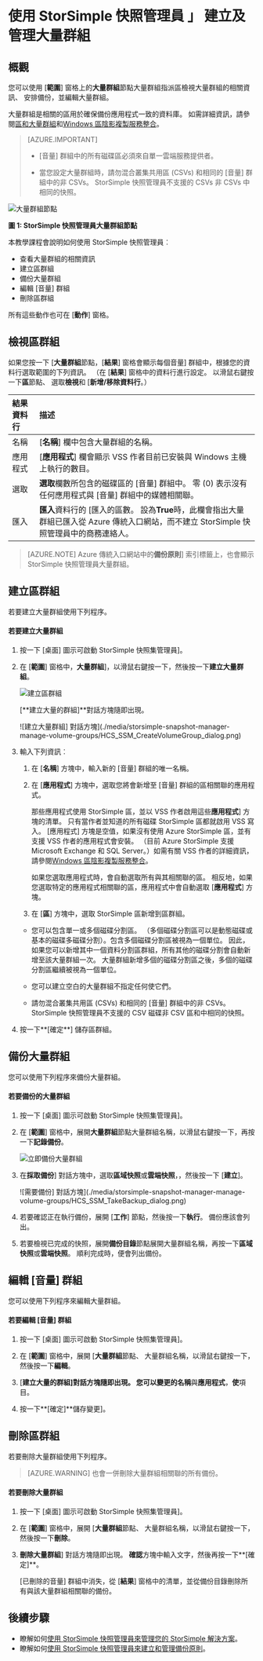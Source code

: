 <properties 
   pageTitle="StorSimple 快照管理員大量群組 |Microsoft Azure"
   description="說明如何使用 StorSimple 快照管理員 MMC 嵌入式管理單元建立及管理大量群組。"
   services="storsimple"
   documentationCenter="NA"
   authors="SharS"
   manager="carmonm"
   editor="" />
<tags 
   ms.service="storsimple"
   ms.devlang="NA"
   ms.topic="article"
   ms.tgt_pltfrm="NA"
   ms.workload="TBD"
   ms.date="04/18/2016"
   ms.author="v-sharos" />

# <a name="use-storsimple-snapshot-manager-to-create-and-manage-volume-groups"></a>使用 StorSimple 快照管理員 」 建立及管理大量群組

## <a name="overview"></a>概觀

您可以使用 [**範圍**] 窗格上的**大量群組**節點大量群組指派區檢視大量群組的相關資訊、 安排備份，並編輯大量群組。 

大量群組是相關的區用於確保備份應用程式一致的資料庫。 如需詳細資訊，請參閱[區和大量群組](storsimple-what-is-snapshot-manager.md#volumes-and-volume-groups)和[Windows 區陰影複製服務整合](storsimple-what-is-snapshot-manager.md#integration-with-windows-volume-shadow-copy-service)。

>[AZURE.IMPORTANT] 
>
> * [音量] 群組中的所有磁碟區必須來自單一雲端服務提供者。
> 
> * 當您設定大量群組時，請勿混合叢集共用區 (CSVs) 和相同的 [音量] 群組中的非 CSVs。 StorSimple 快照管理員不支援的 CSVs 非 CSVs 中相同的快照。
 
![大量群組節點](./media/storsimple-snapshot-manager-manage-volume-groups/HCS_SSM_Volume_groups.png)

**圖 1: StorSimple 快照管理員大量群組節點** 

本教學課程會說明如何使用 StorSimple 快照管理員︰

- 查看大量群組的相關資訊 
- 建立區群組
- 備份大量群組
- 編輯 [音量] 群組
- 刪除區群組

所有這些動作也可在 [**動作**] 窗格。
 
## <a name="view-volume-groups"></a>檢視區群組

如果您按一下 [**大量群組**節點，[**結果**] 窗格會顯示每個音量] 群組中，根據您的資料行選取範圍的下列資訊。 （在 [**結果**] 窗格中的資料行進行設定。 以滑鼠右鍵按一下**區**節點、 選取**檢視**和 [**新增/移除資料行**。）

結果資料行 | 描述 
:--------------|:------------ 
名稱           | [**名稱**] 欄中包含大量群組的名稱。
應用程式    | [**應用程式**] 欄會顯示 VSS 作者目前已安裝與 Windows 主機上執行的數目。
選取       | **選取**欄數所包含的磁碟區的 [音量] 群組中。 零 (0) 表示沒有任何應用程式與 [音量] 群組中的媒體相關聯。
匯入       | **匯入**資料行的 [匯入的區數。 設為**True**時，此欄會指出大量群組已匯入從 Azure 傳統入口網站，而不建立 StorSimple 快照管理員中的商務連絡人。
 
>[AZURE.NOTE] Azure 傳統入口網站中的**備份原則**] 索引標籤上，也會顯示 StorSimple 快照管理員大量群組。
 
## <a name="create-a-volume-group"></a>建立區群組

若要建立大量群組使用下列程序。

#### <a name="to-create-a-volume-group"></a>若要建立大量群組

1. 按一下 [桌面] 圖示可啟動 StorSimple 快照集管理員]。 

2. 在 [**範圍**] 窗格中，**大量群組**]，以滑鼠右鍵按一下，然後按一下**建立大量群組**。 

    ![建立區群組](./media/storsimple-snapshot-manager-manage-volume-groups/HCS_SSM_Create_volume_group.png)
 
    [**建立大量的群組]**對話方塊隨即出現。 

    ![建立大量群組] 對話方塊](./media/storsimple-snapshot-manager-manage-volume-groups/HCS_SSM_CreateVolumeGroup_dialog.png) 

3.  輸入下列資訊︰ 

    1. 在 [**名稱**] 方塊中，輸入新的 [音量] 群組的唯一名稱。 

    2. 在 [**應用程式**] 方塊中，選取您將會新增至 [音量] 群組的區相關聯的應用程式。 

        那些應用程式使用 StorSimple 區，並以 VSS 作者啟用這些**應用程式**] 方塊的清單。 只有當作者並知道的所有磁碟 StorSimple 區都就啟用 VSS 寫入。 [應用程式] 方塊是空值，如果沒有使用 Azure StorSimple 區，並有支援 VSS 作者的應用程式會安裝。 （目前 Azure StorSimple 支援 Microsoft Exchange 和 SQL Server。）如需有關 VSS 作者的詳細資訊，請參閱[Windows 區陰影複製服務整合](storsimple-what-is-snapshot-manager.md#integration-with-windows-volume-shadow-copy-service)。

        如果您選取應用程式時，會自動選取所有與其相關聯的區。 相反地，如果您選取特定的應用程式相關聯的區，應用程式中會自動選取 [**應用程式**] 方塊。 

    3. 在 [**區**] 方塊中，選取 StorSimple 區新增到區群組。 

      - 您可以包含單一或多個磁碟分割區。 （多個磁碟分割區可以是動態磁碟或基本的磁碟多磁碟分割）。包含多個磁碟分割區被視為一個單位。 因此，如果您可以新增其中一個資料分割區群組，所有其他的磁碟分割會自動新增至該大量群組一次。 大量群組新增多個的磁碟分割區之後，多個的磁碟分割區繼續被視為一個單位。

      - 您可以建立空白的大量群組不指定任何使它們。 

      - 請勿混合叢集共用區 (CSVs) 和相同的 [音量] 群組中的非 CSVs。 StorSimple 快照管理員不支援的 CSV 磁碟非 CSV 區和中相同的快照。 

4. 按一下**[確定**] 儲存區群組。

## <a name="back-up-a-volume-group"></a>備份大量群組

您可以使用下列程序來備份大量群組。

#### <a name="to-back-up-a-volume-group"></a>若要備份的大量群組

1. 按一下 [桌面] 圖示可啟動 StorSimple 快照集管理員]。

2. 在 [**範圍**] 窗格中，展開**大量群組**節點大量群組名稱，以滑鼠右鍵按一下，再按一下**記錄備份**。 

    ![立即備份大量群組](./media/storsimple-snapshot-manager-manage-volume-groups/HCS_SSM_Take_backup.png)

3. 在**採取備份**] 對話方塊中，選取**區域快照**或**雲端快照**，，然後按一下 [**建立**]。 

    ![需要備份] 對話方塊](./media/storsimple-snapshot-manager-manage-volume-groups/HCS_SSM_TakeBackup_dialog.png) 

4. 若要確認正在執行備份，展開 [**工作**] 節點，然後按一下**執行**。 備份應該會列出。

5. 若要檢視已完成的快照，展開**備份目錄**節點展開大量群組名稱，再按一下**區域快照**或**雲端快照**。 順利完成時，便會列出備份。 

## <a name="edit-a-volume-group"></a>編輯 [音量] 群組

您可以使用下列程序來編輯大量群組。

#### <a name="to-edit-a-volume-group"></a>若要編輯 [音量] 群組

1. 按一下 [桌面] 圖示可啟動 StorSimple 快照集管理員]。

2. 在 [**範圍**] 窗格中，展開 [**大量群組**節點、 大量群組名稱，以滑鼠右鍵按一下，然後按一下**編輯**。 

3. [**建立大量的群組]**對話方塊隨即出現。 您可以變更的**名稱**與**應用程式**，**使**項目。 

4. 按一下**[確定]**儲存變更]。

## <a name="delete-a-volume-group"></a>刪除區群組

若要刪除大量群組使用下列程序。 

>[AZURE.WARNING] 也會一併刪除大量群組相關聯的所有備份。

#### <a name="to-delete-a-volume-group"></a>若要刪除大量群組

1. 按一下 [桌面] 圖示可啟動 StorSimple 快照集管理員]。 

2. 在 [**範圍**] 窗格中，展開 [**大量群組**節點、 大量群組名稱，以滑鼠右鍵按一下，然後按一下**刪除**。 

3. **刪除大量群組**] 對話方塊隨即出現。 **確認**方塊中輸入文字，然後再按一下**[確定]**。 

    [已刪除的音量] 群組中消失，從 [**結果**] 窗格中的清單，並從備份目錄刪除所有與該大量群組相關聯的備份。

## <a name="next-steps"></a>後續步驟

- 瞭解如何[使用 StorSimple 快照管理員來管理您的 StorSimple 解決方案](storsimple-snapshot-manager-admin.md)。
- 瞭解如何[使用 StorSimple 快照管理員來建立和管理備份原則](storsimple-snapshot-manager-manage-backup-policies.md)。
